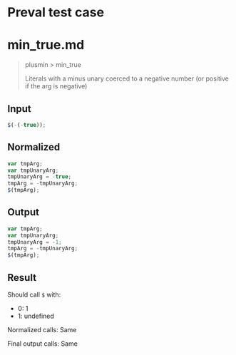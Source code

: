 # Preval test case

# min_true.md

> plusmin > min_true
>
> Literals with a minus unary coerced to a negative number (or positive if the arg is negative)

## Input

`````js filename=intro
$(-(-true));
`````

## Normalized

`````js filename=intro
var tmpArg;
var tmpUnaryArg;
tmpUnaryArg = -true;
tmpArg = -tmpUnaryArg;
$(tmpArg);
`````

## Output

`````js filename=intro
var tmpArg;
var tmpUnaryArg;
tmpUnaryArg = -1;
tmpArg = -tmpUnaryArg;
$(tmpArg);
`````

## Result

Should call `$` with:
 - 0: 1
 - 1: undefined

Normalized calls: Same

Final output calls: Same
